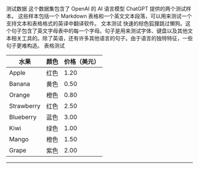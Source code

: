 测试数据
这个数据集包含了 OpenAI 的 AI 语言模型 ChatGPT 提供的两个测试样本。
这些样本包括一个 Markdown 表格和一个英文文本段落，可以用来测试一个支持文本和表格格式的英译中翻译软件。
文本测试
快速的棕色狐狸跳过懒狗。这个句子包含了英文字母表中的每一个字母。句子是用来测试字体、键盘以及其他文本相关工具的。除了英语，还有许多其他语言的句子。由于语言的独特特征，一些句子更难构造。
表格测试

| 水果 | 颜色 | 价格（美元） |
| --- | --- | --- |
| Apple | 红色 | 1.20 |
| Banana | 黄色 | 0.50 |
| Orange | 橙色 | 0.80 |
| Strawberry | 红色 | 2.50 |
| Blueberry | 蓝色 | 3.00 |
| Kiwi | 绿色 | 1.00 |
| Mango | 橙色 | 1.50 |
| Grape | 紫色 | 2.00 |

---

